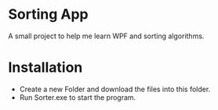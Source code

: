 # Sorting App
A small project to help me learn WPF and sorting algorithms.

# Installation
- Create a new Folder and download the files into this folder.
- Run Sorter.exe to start the program.
